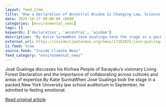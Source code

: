 ```yaml
---
layout: feed_item
title: "How a Declaration of Ancestral Wisdom Is Changing Law, Science and Our Understanding of the World"
date: 2025-10-17 09:00:00 +0000
categories: [environmental_news]
tags: []
keywords: ['declaration', 'ancestral', 'wisdom']
description: "By Katie SurmaWhen José Gualinga took the stage in a packed New York University law school auditorium in September, he admitted to feeling emotional"
external_url: https://insideclimatenews.org/news/17102025/jose-gualinga-kichwa-people-sarayaku-living-forest-declaration/
is_feed: true
source_feed: "Inside Climate News"
feed_category: "environmental_news"
---
```


José Gualinga discusses his Kichwa People of Sarayaku’s visionary Living Forest Declaration and the importance of collaborating across cultures and areas of expertise.By Katie SurmaWhen José Gualinga took the stage in a packed New York University law school auditorium in September, he admitted to feeling emotional.&nbsp;

[Read original article](https://insideclimatenews.org/news/17102025/jose-gualinga-kichwa-people-sarayaku-living-forest-declaration/)

